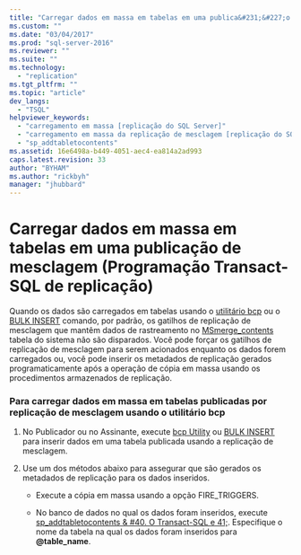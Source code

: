 ```yaml
---
title: "Carregar dados em massa em tabelas em uma publica&#231;&#227;o de mesclagem (Programa&#231;&#227;o Transact-SQL de replica&#231;&#227;o) | Microsoft Docs"
ms.custom: ""
ms.date: "03/04/2017"
ms.prod: "sql-server-2016"
ms.reviewer: ""
ms.suite: ""
ms.technology: 
  - "replication"
ms.tgt_pltfrm: ""
ms.topic: "article"
dev_langs: 
  - "TSQL"
helpviewer_keywords: 
  - "carregamento em massa [replicação do SQL Server]"
  - "carregamento em massa da replicação de mesclagem [replicação do SQL Server]"
  - "sp_addtabletocontents"
ms.assetid: 16e6498a-b449-4051-aec4-ea814a2ad993
caps.latest.revision: 33
author: "BYHAM"
ms.author: "rickbyh"
manager: "jhubbard"
---
```

# Carregar dados em massa em tabelas em uma publica&#231;&#227;o de mesclagem (Programa&#231;&#227;o Transact-SQL de replica&#231;&#227;o)
  Quando os dados são carregados em tabelas usando o [utilitário bcp](../../tools/bcp-utility.md) ou o [BULK INSERT](../../t-sql/statements/bulk-insert-transact-sql.md) comando, por padrão, os gatilhos de replicação de mesclagem que mantêm dados de rastreamento no [MSmerge_contents](../../relational-databases/system-tables/msmerge-contents-transact-sql.md) tabela do sistema não são disparados. Você pode forçar os gatilhos de replicação de mesclagem para serem acionados enquanto os dados forem carregados ou, você pode inserir os metadados de replicação gerados programaticamente após a operação de cópia em massa usando os procedimentos armazenados de replicação.  
  
### Para carregar dados em massa em tabelas publicadas por replicação de mesclagem usando o utilitário bcp  
  
1.  No Publicador ou no Assinante, execute [bcp Utility](../../tools/bcp-utility.md) ou [BULK INSERT](../../t-sql/statements/bulk-insert-transact-sql.md) para inserir dados em uma tabela publicada usando a replicação de mesclagem.  
  
2.  Use um dos métodos abaixo para assegurar que são gerados os metadados de replicação para os dados inseridos.  
  
    -   Execute a cópia em massa usando a opção FIRE_TRIGGERS.  
  
    -   No banco de dados no qual os dados foram inseridos, execute [sp_addtabletocontents & #40. O Transact-SQL e 41;](../../relational-databases/system-stored-procedures/sp-addtabletocontents-transact-sql.md). Especifique o nome da tabela na qual os dados foram inseridos para **@table_name**.  
  
  